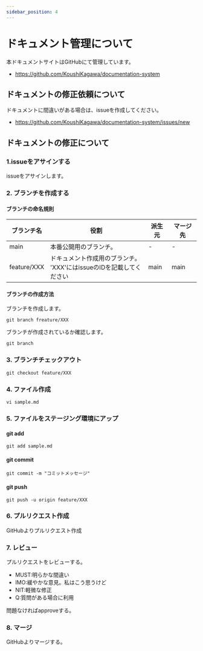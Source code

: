 ```yaml
---
sidebar_position: 4
---
```


# ドキュメント管理について
本ドキュメントサイトはGitHubにて管理しています。

- https://github.com/KoushiKagawa/documentation-system

## ドキュメントの修正依頼について
ドキュメントに間違いがある場合は、issueを作成してください。

- https://github.com/KoushiKagawa/documentation-system/issues/new

## ドキュメントの修正について
### 1.issueをアサインする
issueをアサインします。

### 2. ブランチを作成する
#### ブランチの命名規則

|ブランチ名| 役割| 派生元 | マージ先 |
| --- | --- | --- | --- |
| main | 本番公開用のブランチ。 | - | - |
| feature/XXX | ドキュメント作成用のブランチ。<br/> 'XXX'にはissueのIDを記載してください | main | main |

#### ブランチの作成方法

ブランチを作成します。

```
git branch freature/XXX
```

ブランチが作成されているか確認します。

```
git branch
```

### 3. ブランチチェックアウト

```
git checkout feature/XXX
```

### 4. ファイル作成

```
vi sample.md
```

### 5. ファイルをステージング環境にアップ

#### git add

```
git add sample.md
```
#### git commit

```
git commit -m "コミットメッセージ"
```

#### git push

```
git push -u origin feature/XXX
```

### 6. プルリクエスト作成
GitHubよりプルリクエスト作成

### 7. レビュー
プルリクエストをレビューする。

- MUST:明らかな間違い
- IMO:緩やかな意見。私はこう思うけど
- NIT:軽微な修正
- Q:質問がある場合に利用

問題なければapproveする。


### 8. マージ
GitHubよりマージする。